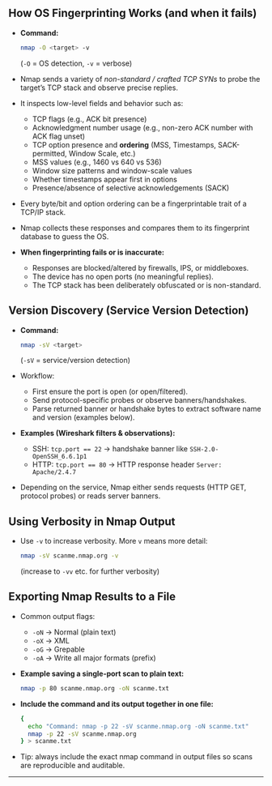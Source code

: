 ## How OS Fingerprinting Works (and when it fails)

* **Command:**

  ```bash
  nmap -O <target> -v
  ```

  (`-O` = OS detection, `-v` = verbose)
* Nmap sends a variety of *non-standard / crafted TCP SYNs* to probe the target’s TCP stack and observe precise replies.
* It inspects low-level fields and behavior such as:

  * TCP flags (e.g., ACK bit presence)
  * Acknowledgment number usage (e.g., non-zero ACK number with ACK flag unset)
  * TCP option presence and **ordering** (MSS, Timestamps, SACK-permitted, Window Scale, etc.)
  * MSS values (e.g., 1460 vs 640 vs 536)
  * Window size patterns and window-scale values
  * Whether timestamps appear first in options
  * Presence/absence of selective acknowledgements (SACK)
* Every byte/bit and option ordering can be a fingerprintable trait of a TCP/IP stack.
* Nmap collects these responses and compares them to its fingerprint database to guess the OS.
* **When fingerprinting fails or is inaccurate:**

  * Responses are blocked/altered by firewalls, IPS, or middleboxes.
  * The device has no open ports (no meaningful replies).
  * The TCP stack has been deliberately obfuscated or is non-standard.

## Version Discovery (Service Version Detection)

* **Command:**

  ```bash
  nmap -sV <target>
  ```

  (`-sV` = service/version detection)
* Workflow:

  * First ensure the port is open (or open/filtered).
  * Send protocol-specific probes or observe banners/handshakes.
  * Parse returned banner or handshake bytes to extract software name and version (examples below).
* **Examples (Wireshark filters & observations):**

  * SSH: `tcp.port == 22` → handshake banner like `SSH-2.0-OpenSSH_6.6.1p1`
  * HTTP: `tcp.port == 80` → HTTP response header `Server: Apache/2.4.7`
* Depending on the service, Nmap either sends requests (HTTP GET, protocol probes) or reads server banners.

## Using Verbosity in Nmap Output

* Use `-v` to increase verbosity. More `v` means more detail:

  ```bash
  nmap -sV scanme.nmap.org -v
  ```

  (increase to `-vv` etc. for further verbosity)

## Exporting Nmap Results to a File

* Common output flags:

  * `-oN` → Normal (plain text)
  * `-oX` → XML
  * `-oG` → Grepable
  * `-oA` → Write all major formats (prefix)
* **Example saving a single-port scan to plain text:**

  ```bash
  nmap -p 80 scanme.nmap.org -oN scanme.txt
  ```
* **Include the command and its output together in one file:**

  ```bash
  {
    echo "Command: nmap -p 22 -sV scanme.nmap.org -oN scanme.txt"
    nmap -p 22 -sV scanme.nmap.org
  } > scanme.txt
  ```
* Tip: always include the exact nmap command in output files so scans are reproducible and auditable.

---

